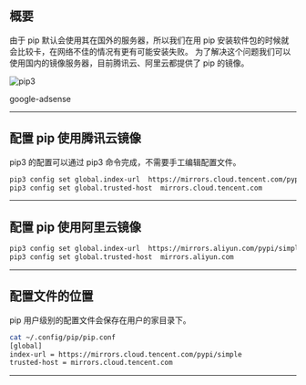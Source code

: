 ## 概要
由于 pip 默认会使用其在国外的服务器，所以我们在用 pip 安装软件包的时候就会比较卡，在网络不佳的情况有更有可能安装失败。 为了解决这个问题我们可以使用国内的镜像服务器，目前腾讯云、阿里云都提供了 pip 的镜像。

![pip3](static/2020-13/pip3.png)

google-adsense

---

## 配置 pip 使用腾讯云镜像
pip3 的配置可以通过 pip3 命令完成，不需要手工编辑配置文件。
```bash
pip3 config set global.index-url  https://mirrors.cloud.tencent.com/pypi/simple
pip3 config set global.trusted-host  mirrors.cloud.tencent.com
```

---

## 配置 pip 使用阿里云镜像
```bash
pip3 config set global.index-url  https://mirrors.aliyun.com/pypi/simple
pip3 config set global.trusted-host  mirrors.aliyun.com
```
---

## 配置文件的位置
pip 用户级别的配置文件会保存在用户的家目录下。
```bash
cat ~/.config/pip/pip.conf
[global]                                                                                         
index-url = https://mirrors.cloud.tencent.com/pypi/simple                                        
trusted-host = mirrors.cloud.tencent.com
```

---


